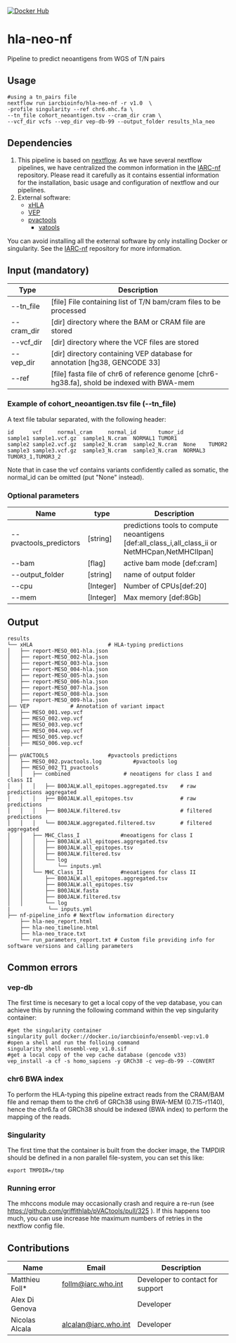 [![Docker Hub](https://img.shields.io/badge/docker-ready-blue.svg)](https://hub.docker.com/r/iarcbioinfo/ensembl-vep/)

# hla-neo-nf
Pipeline to predict neoantigens  from WGS of T/N pairs


## Usage
  ```
  #using a tn_pairs file
  nextflow run iarcbioinfo/hla-neo-nf -r v1.0  \
  -profile singularity --ref chr6.mhc.fa \
  --tn_file cohort_neoantigen.tsv --cram_dir cram \
  --vcf_dir vcfs --vep_dir vep-db-99 --output_folder results_hla_neo
  ```

## Dependencies

1. This pipeline is based on [nextflow](https://www.nextflow.io). As we have several nextflow pipelines, we have centralized the common information in the [IARC-nf](https://github.com/IARCbioinfo/IARC-nf) repository. Please read it carefully as it contains essential information for the installation, basic usage and configuration of nextflow and our pipelines.
2. External software:
	- [xHLA](https://github.com/humanlongevity/HLA)
	- [VEP](https://github.com/Ensembl/ensembl-vep)
	- [pvactools](https://github.com/griffithlab/pVACtools)
        - [vatools](https://vatools.readthedocs.io/en/latest/index.html)
	
You can avoid installing all the external software by only installing Docker or singularity.
See the [IARC-nf](https://github.com/IARCbioinfo/IARC-nf) repository for more information.


## Input (mandatory)

  | Type      | Description   |
  |-----------|---------------|
  |--tn_file		|         [file] File containing list of T/N bam/cram files to be processed |
  |    --cram_dir|         [dir]  directory where the BAM or CRAM  file are stored |
  |    --vcf_dir |         [dir]  directory where the VCF files are stored |
  |--vep_dir      |   [dir] directory containing VEP database for annotation [hg38, GENCODE 33] |
  |    --ref      |         [file] fasta file of chr6 of reference genome [chr6-hg38.fa], shold be indexed with BWA-mem|


### Example of cohort_neoantigen.tsv file (--tn_file)
A text file tabular separated, with the following header:

```
id      vcf     normal_cram     normal_id       tumor_id
sample1	sample1.vcf.gz	sample1_N.cram	NORMAL1	TUMOR1
sample2	sample2.vcf.gz	sample2_N.cram	sample2_N.cram	None	TUMOR2
sample3	sample3.vcf.gz	sample3_N.cram	sample3_N.cram	NORMAL3	TUMOR3_1,TUMOR3_2
``` 

Note that in case the vcf contains variants confidently called as somatic, the normal_id can be omitted (put "None" instead).

### Optional parameters

| Name      | type | Description     |
|-----------|---------------|-----------------|
| --pvactools_predictors | [string]| predictions tools to compute neoantigens [def:all_class_i,all_class_ii or NetMHCpan,NetMHCIIpan]|
|      --bam     |       [flag] |active bam mode [def:cram]|
|     --output_folder |  [string] |name of output folder |
|      --cpu          |[Integer] | Number of CPUs[def:20] |
|      --mem |        [Integer] | Max memory [def:8Gb] |  



## Output

```
results
└── xHLA                        # HLA-typing predictions
│   ├── report-MESO_001-hla.json
│   ├── report-MESO_002-hla.json
│   ├── report-MESO_003-hla.json
│   ├── report-MESO_004-hla.json
│   ├── report-MESO_005-hla.json
│   ├── report-MESO_006-hla.json
│   ├── report-MESO_007-hla.json
│   ├── report-MESO_008-hla.json
│   ├── report-MESO_009-hla.json
├── VEP				# Annotation of variant impact
│   ├── MESO_001.vep.vcf
│   ├── MESO_002.vep.vcf
│   ├── MESO_003.vep.vcf
│   ├── MESO_004.vep.vcf
│   ├── MESO_005.vep.vcf
│   ├── MESO_006.vep.vcf
|
├── pVACTOOLS					#pvactools predictions
│   ├── MESO_002.pvactools.log			#pvactools log
│   ├── MESO_002_T1_pvactools				
│   │   ├── combined				 # neoatigens for class I and class II
│   │   │   ├── B00JALW.all_epitopes.aggregated.tsv    # raw predictions aggregated
│   │   │   ├── B00JALW.all_epitopes.tsv               # raw predictions 
│   │   │   ├── B00JALW.filtered.tsv	               # filtered predictions
│   │   │   └── B00JALW.aggregated.filtered.tsv	       # filtered aggregated
│   │   ├── MHC_Class_I				#neoatigens for class I
│   │   │   ├── B00JALW.all_epitopes.aggregated.tsv
│   │   │   ├── B00JALW.all_epitopes.tsv
│   │   │   ├── B00JALW.filtered.tsv
│   │   │   └── log
│   │   │       └── inputs.yml
│   │   └── MHC_Class_II			#neoatigens for class II
│   │       ├── B00JALW.all_epitopes.aggregated.tsv
│   │       ├── B00JALW.all_epitopes.tsv
│   │       ├── B00JALW.fasta
│   │       ├── B00JALW.filtered.tsv
│   │       └── log
|	         └── inputs.yml
├── nf-pipeline_info # Nextflow information directory
    ├── hla-neo_report.html
    ├── hla-neo_timeline.html
    ├── hla-neo_trace.txt
    └── run_parameters_report.txt # Custom file providing info for software versions and calling parameters
```


## Common errors

### vep-db

The first time is necesary to get a local copy of the vep database, you can achieve this by running the following command within the vep singularity container:

```
#get the singularity container
singularity pull docker://docker.io/iarcbioinfo/ensembl-vep:v1.0
#open a shell and run the folloing command
singularity shell ensembl-vep_v1.0.sif
#get a local copy of the vep cache database (gencode v33)
vep_install -a cf -s homo_sapiens -y GRCh38 -c vep-db-99 --CONVERT

```

### chr6 BWA index
To perform the HLA-typing this pipeline extract reads from the CRAM/BAM file and remap them to the chr6 of GRCh38 using BWA-MEM (0.7.15-r1140), hence the chr6.fa of GRCh38 should be indexed (BWA index) to perform the mapping  of the reads.


### Singularity
The first time that the container is built from the docker image, the TMPDIR  should be defined in a non parallel file-system, you can set this like:

```
export TMPDIR=/tmp
```

### Running error
The mhccons module may occasionally crash and require a re-run (see https://github.com/griffithlab/pVACtools/pull/325 ). If this happens too much, you can use increase hte maximum numbers of retries in the nextflow config file.

## Contributions

  | Name      | Email | Description     |
  |-----------|---------------|-----------------|
  | Matthieu Foll*    | follm@iarc.who.int | Developer to contact for support |
  | Alex Di Genova |  | Developer |
  | Nicolas Alcala | alcalan@iarc.who.int| Developer |



